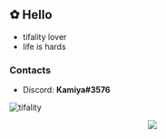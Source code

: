 ## ✿ Hello
- tifality lover
- life is hards

### Contacts
- Discord: **Kamiya#3576**

![tifality](https://i.imgur.com/WI4sDLj.jpeg)

<p align="center">
  <img src="(https://github-readme-stats.vercel.app/api?username=Kamiya1337&count_private=true&show_icons=true&theme=tokyonight" />
</p>
